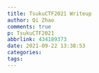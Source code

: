 ```yaml
---
title: TsukuCTF2021 Writeup
author: Qi Zhao
comments: true
p: TsukuCTF2021
abbrlink: 434189373
date: 2021-09-22 13:38:53
categories:
tags:
---
```

